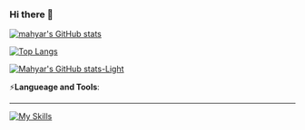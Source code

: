 ### Hi there 👋

<!--
**Mahyarnafisi/mahyarnafisi** is a ✨ _special_ ✨ repository because its `README.md` (this file) appears on your GitHub profile.

Here are some ideas to get you started:

- 🔭 I’m currently working on ...
- 🌱 I’m currently learning ...
- 👯 I’m looking to collaborate on ...
- 🤔 I’m looking for help with ...
- 💬 Ask me about ...
- 📫 How to reach me: ...
- 😄 Pronouns: ...
- ⚡ Fun fact: ...
-->
[![mahyar's GitHub stats](https://github-readme-stats.vercel.app/api?username=mahyarnafisi)](https://github.com/mahyarnafisi/github-readme-stats)




[![Top Langs](https://github-readme-stats.vercel.app/api/top-langs/?username=mahyarnafisi)](https://github.com/mahyarnafisi/github-readme-stats)

[![Mahyar's GitHub stats-Light](https://github-readme-stats.vercel.app/api?username=anuraghazra&show_icons=true&theme=default#gh-light-mode-only)](https://github.com/anuraghazra/github-readme-stats#gh-light-mode-only)

⚡**Langueage and Tools**:
<hr>

[![My Skills](https://skillicons.dev/icons?i=html,css,sass,bootstrap,figma,ps,git,github,js,react,redux,jest,vstcode&perline=20)](https://skillicons.dev)

